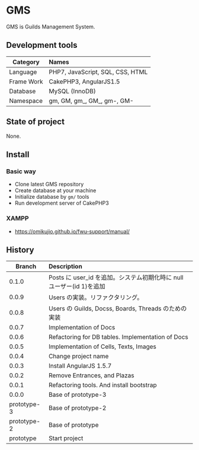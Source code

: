 # GMS

GMS is Guilds Management System.

## Development tools

| Category       | Names                                                      |
| -------------- |:---------------------------------------------------------- |
| Language       | PHP7, JavaScript, SQL, CSS, HTML                           |
| Frame Work     | CakePHP3, AngularJS1.5                                     |
| Database       | MySQL (InnoDB)                                             |
| Namespace      | gm, GM, gm_, GM_, gm-, GM-                                 |

## State of project

None.

## Install

### Basic way

* Clone latest GMS repository
* Create database at your machine
* Initialize database by ``` gm/ ``` tools
* Run development server of CakePHP3

### XAMPP

* https://omikujio.github.io/fwu-support/manual/  

## History

| Branch      | Description                                                                           |
| ----------- |:------------------------------------------------------------------------------------- |
| 0.1.0       | Posts に user_id を追加。システム初期化時に null ユーザー(id 1)を追加                 |
| 0.0.9       | Users の実装。リファクタリング。                                                      |
| 0.0.8       | Users の Guilds, Docss, Boards, Threads のための実装                                  |
| 0.0.7       | Implementation of Docs                                                                |
| 0.0.6       | Refactoring for DB tables. Implementation of Docs                                     |
| 0.0.5       | Implementation of Cells, Texts, Images                                                |
| 0.0.4       | Change project name                                                                   |
| 0.0.3       | Install AngularJS 1.5.7                                                               | 
| 0.0.2       | Remove Entrances, and Plazas                                                          |
| 0.0.1       | Refactoring tools. And install bootstrap                                              |
| 0.0.0       | Base of prototype-3                                                                   |
| prototype-3 | Base of prototype-2                                                                   |
| prototype-2 | Base of prototype                                                                     |
| prototype   | Start project                                                                         |

